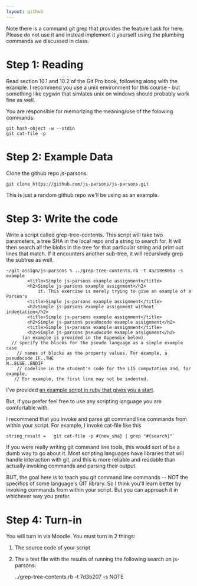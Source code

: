 ```yaml
---
layout: github
---
```


Note there is a command git grep that provides the feature I ask for here. Please do not use it and instead implement it yourself using the plumbing commands we discussed in class.

# Step 1: Reading

Read section 10.1 and 10.2 of the Git Pro book, following along with
the example.  I recommend you use a unix environment for this course -
but something like cygwin that simlates unix on windows should
probably work fine as well.

You are responsible for memorizing the meaning/use of the folowing commands:

    git hash-object -w --stdin
    git cat-file -p


# Step 2: Example Data

Clone the github repo js-parsons.

    git clone https://github.com/js-parsons/js-parsons.git

This is just a random github repo we'll be using as an example.


# Step 3: Write the code

Write a script called grep-tree-contents.  This script will take two
parameters, a tree SHA in the local repo and a string to search for.
It will then search all the blobs in the tree for that particular
string and print out lines that match.  If it encounters another
sub-tree, it will recursively grep the subtree as well.

    ~/git-assign/js-parsons % ../grep-tree-contents.rb -t 4a218e805a -s example
            <title>Simple js-parsons example assignment</title>
            <h2>Simple js-parsons example assignment</h2>
                it. This exercise is merely trying to give an example of a Parson's
            <title>Simple js-parsons example assignment</title>
            <h2>Simple js-parsons example assignment without indentation</h2>
            <title>Simple js-parsons example assignment</title>
            <h2>Simple js-parsons pseudocode example assignment</h2>
            <title>Simple js-parsons example assignment</title>
            <h2>Simple js-parsons pseudocode example assignment</h2>
          (an example is provided in the Appendix below).
      // specify the blocks for the pseudo language as a simple example case
        // names of blocks as the property values. For example, a pseudocode IF..THE
    N..ELSE..ENDIF                                                                 
        // codeline in the student's code for the LIS computation and, for example,
       // For example, the first line may not be indented.

I've provided [an example script in ruby that gives you a
start](grep-tree-contents.rb).

But, if you prefer feel free to use any scripting language you are
comfortable with.

I recommend that you invoke and parse git command line commands from
within your script.  For example, I invoke cat-file like this 

    string_result =  `git cat-file -p #{new_sha} | grep "#{search}"`

If you were really writing git command line tools, this would sort of
be a dumb way to go about it.  Most scripting languages have libraries
that will handle interaction with git, and this is more reliable and
readable than actually invoking commands and parsing their output.

BUT, the goal here is to teach you git command line commands -- NOT
the specifics of some language's GIT library.  So I think you'll learn
better by invoking commands from within your script.  But you can
approach it in whichever way you prefer.

# Step 4: Turn-in

You will turn in via Moodle.  You must turn in 2 things:

1.  The source code of your script
2.  The a text file with the results of running the following search on js-parsons:

    ../grep-tree-contents.rb -t 7d3b207 -s NOTE

